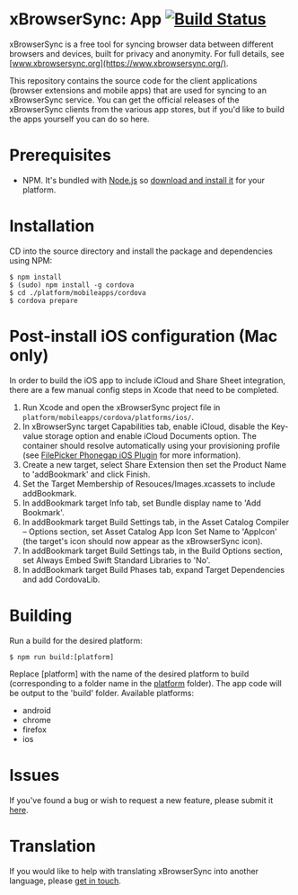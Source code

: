 # xBrowserSync: App [![Build Status](https://travis-ci.org/xBrowserSync/App.svg?branch=v1.4.0)](https://travis-ci.org/xBrowserSync/App)

xBrowserSync is a free tool for syncing browser data between different browsers and devices, built for privacy and anonymity. For full details, see [www.xbrowsersync.org](https://www.xbrowsersync.org/).

This repository contains the source code for the client applications (browser extensions and mobile apps) that are used for syncing to an xBrowserSync service. You can get the official releases of the xBrowserSync clients from the various app stores, but if you'd like to build the apps yourself you can do so here.

# Prerequisites

- NPM. It's bundled with [Node.js](https://nodejs.org/) so [download and install it](https://nodejs.org/en/download/) for your platform.

# Installation

CD into the source directory and install the package and dependencies using NPM:

	$ npm install
	$ (sudo) npm install -g cordova
	$ cd ./platform/mobileapps/cordova
	$ cordova prepare

# Post-install iOS configuration (Mac only)

In order to build the iOS app to include iCloud and Share Sheet integration, there are a few manual config steps in Xcode that need to be completed.

1. Run Xcode and open the xBrowserSync project file in `platform/mobileapps/cordova/platforms/ios/`.
2. In xBrowserSync target Capabilities tab, enable iCloud, disable the Key-value storage option and enable iCloud Documents option. The container should resolve automatically using your provisioning profile (see [FilePicker Phonegap iOS Plugin](https://github.com/jcesarmobile/FilePicker-Phonegap-iOS-Plugin) for more information).
3. Create a new target, select Share Extension then set the Product Name to 'addBookmark' and click Finish.
4. Set the Target Membership of Resouces/Images.xcassets to include addBookmark.
5. In addBookmark target Info tab, set Bundle display name to 'Add Bookmark'.
6. In addBookmark target Build Settings tab, in the Asset Catalog Compiler – Options section, set Asset Catalog App Icon Set Name to 'AppIcon' (the target's icon should now appear as the xBrowserSync icon).
7. In addBookmark target Build Settings tab, in the Build Options section, set Always Embed Swift Standard Libraries to 'No'.
8. In addBookmark target Build Phases tab, expand Target Dependencies and add CordovaLib.

# Building

Run a build for the desired platform:

	$ npm run build:[platform]

Replace [platform] with the name of the desired platform to build (corresponding to a folder name in the [platform](https://github.com/xBrowserSync/App/tree/master/platform/) folder). The app code will be output to the 'build' folder. Available platforms:

- android
- chrome
- firefox
- ios

# Issues

If you've found a bug or wish to request a new feature, please submit it [here](https://github.com/xBrowserSync/App/issues/).

# Translation

If you would like to help with translating xBrowserSync into another language, please [get in touch](https://www.xbrowsersync.org/#contact).
